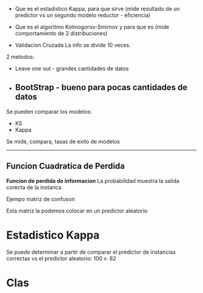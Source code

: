 - Que es el estadistico Kappa, para que sirve (mide resultado de un predictor vs un segundo modelo reductor - eficiencia)
- Que es el algoritmo Kolmogorov-Smirnov y para que es (mide comportamiento de 2 distribuciones)

- Validacion Cruzada
La info se divide 10 veces. 

2 metodos:
- Leave one out - grandes cantidades de datos
- BootStrap - bueno para pocas cantidades de datos
	- 

Se pueden comparar los modelos:
- KS
- Kappa

Se mide, compara, tasas de exito de modelos

___
## Funcion Cuadratica de Perdida 


**Funcion de perdida de informacion**
La probabilidad muestra la salida corecta de la instanca

Ejempo matriz de confuson

Esta matriz la podemos colocar en un predictor aleatorio

# Estadistico Kappa

Se puede determinar a partir de comparar el predictor de instancias correctas vs el predictor aleatorio: 100 v. 82

# Clas

